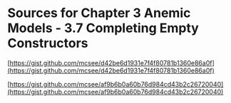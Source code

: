 # Sources for Chapter 3 Anemic Models - 3.7 Completing Empty Constructors


[https://gist.github.com/mcsee/d42be6d1931e7f4f80781b1360e86a0f](https://gist.github.com/mcsee/d42be6d1931e7f4f80781b1360e86a0f)

[https://gist.github.com/mcsee/af9b6b0a60b76d984cd43b2c26720040](https://gist.github.com/mcsee/af9b6b0a60b76d984cd43b2c26720040)